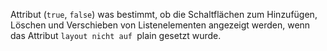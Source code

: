 Attribut (`true`, `false`) was bestimmt, ob die Schaltflächen zum Hinzufügen, Löschen und Verschieben von Listenelementen angezeigt werden, wenn das Attribut `layout nicht auf `plain gesetzt wurde.